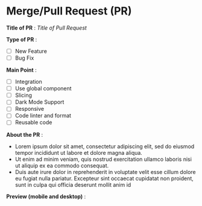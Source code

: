 # Merge/Pull Request (PR)

**Title of PR** : *Title of Pull Request*

**Type of PR** :

- [ ] New Feature
- [ ] Bug Fix

**Main Point** :

- [ ] Integration
- [ ] Use global component
- [ ] Slicing
- [ ] Dark Mode Support
- [ ] Responsive
- [ ] Code linter and format
- [ ] Reusable code

**About the PR** :

- Lorem ipsum dolor sit amet, consectetur adipiscing elit, sed do eiusmod tempor incididunt ut labore et dolore magna aliqua.
- Ut enim ad minim veniam, quis nostrud exercitation ullamco laboris nisi ut aliquip ex ea commodo consequat.
- Duis aute irure dolor in reprehenderit in voluptate velit esse cillum dolore eu fugiat nulla pariatur. Excepteur sint occaecat cupidatat non proident, sunt in culpa qui officia deserunt mollit anim id

**Preview (mobile and desktop)** :
